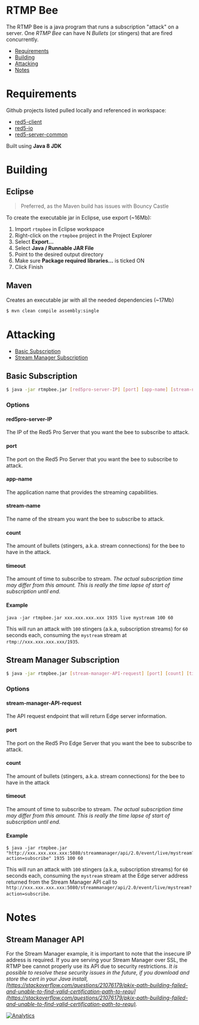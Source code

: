 # RTMP Bee
The RTMP Bee is a java program that runs a subscription "attack" on a server. One *RTMP Bee* can have N *Bullets* (or stingers) that are fired concurrently.

* [Requirements](#requirements)
* [Building](#building)
* [Attacking](#attacking)
* [Notes](#notes)

# Requirements

Github projects listed pulled locally and referenced in workspace:

* [red5-client](https://github.com/Red5/red5-client)
* [red5-io](https://github.com/Red5/red5-io)
* [red5-server-common](https://github.com/Red5/red5-server-common)

Built using **Java 8 JDK**

# Building

## Eclipse

> Preferred, as the Maven build has issues with Bouncy Castle

To create the executable jar in Eclipse, use export (~16Mb):

1. Import `rtmpbee` in Eclipse workspace
2. Right-click on the `rtmpbee` project in the Project Explorer
3. Select __Export...__
4. Select __Java / Runnable JAR File__
5. Point to the desired output directory
6. Make sure __Package required libraries...__ is ticked ON
7. Click Finish

## Maven

Creates an executable jar with all the needed dependencies (~17Mb)

```sh
$ mvn clean compile assembly:single
```

# Attacking

* [Basic Subscription](#basic-subscription)
* [Stream Manager Subscription](#stream-manager-subscription)

## Basic Subscription

```sh
$ java -jar rtmpbee.jar [red5pro-server-IP] [port] [app-name] [stream-name] [count] [timeout]
```

### Options

#### red5pro-server-IP
The IP of the Red5 Pro Server that you want the bee to subscribe to attack.

#### port
The port on the Red5 Pro Server that you want the bee to subscribe to attack.

#### app-name
The application name that provides the streaming capabilities.

#### stream-name
The name of the stream you want the bee to subscribe to attack.

#### count
The amount of bullets (stingers, a.k.a. stream connections) for the bee to have in the attack.

#### timeout
The amount of time to subscribe to stream. _The actual subscription time may differ from this amount. This is really the time lapse of start of subscription until end._

#### Example

```ssh
java -jar rtmpbee.jar xxx.xxx.xxx.xxx 1935 live mystream 100 60
```

This will run an attack with `100` stingers (a.k.a, subscription streams) for `60` seconds each, consuming the `mystream` stream at `rtmp://xxx.xxx.xxx.xxx/1935`.

## Stream Manager Subscription

```sh
$ java -jar rtmpbee.jar [stream-manager-API-request] [port] [count] [timeout]
```

### Options

#### stream-manager-API-request
The API request endpoint that will return Edge server information.

#### port
The port on the Red5 Pro Edge Server that you want the bee to subscribe to attack.

#### count
The amount of bullets (stingers, a.k.a. stream connections) for the bee to have in the attack

#### timeout
The amount of time to subscribe to stream. _The actual subscription time may differ from this amount. This is really the time lapse of start of subscription until end._

#### Example

```ssh
$ java -jar rtmpbee.jar "http://xxx.xxx.xxx.xxx:5080/streammanager/api/2.0/event/live/mystream?action=subscribe" 1935 100 60
```

This will run an attack with `100` stingers (a.k.a, subscription streams) for `60` seconds each, consuming the `mystream` stream at the Edge server address returned from the Stream Manager API call to `http://xxx.xxx.xxx.xxx:5080/streammanager/api/2.0/event/live/mystream?action=subscribe`.

# Notes

## Stream Manager API

For the Stream Manager example, it is important to note that the insecure IP address is required. If you are serving your Stream Manager over SSL, the RTMP bee cannot properly use its API due to security restrictions. _It is possible to resolve these security issues in the future, if you download and store the cert in your Java install, [https://stackoverflow.com/questions/21076179/pkix-path-building-failed-and-unable-to-find-valid-certification-path-to-requ](https://stackoverflow.com/questions/21076179/pkix-path-building-failed-and-unable-to-find-valid-certification-path-to-requ)._

[![Analytics](https://ga-beacon.appspot.com/UA-59819838-3/red5pro/rtmpbee?pixel)](https://github.com/igrigorik/ga-beacon)

